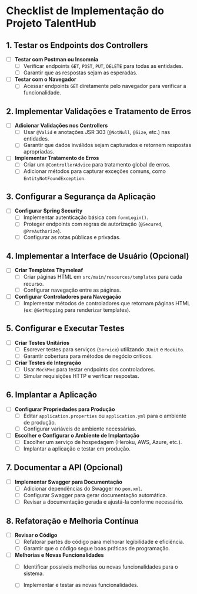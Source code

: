 # Checklist de Implementação do Projeto TalentHub

## 1. Testar os Endpoints dos Controllers

- [ ] **Testar com Postman ou Insomnia**
    - [ ] Verificar endpoints `GET`, `POST`, `PUT`, `DELETE` para todas as entidades.
    - [ ] Garantir que as respostas sejam as esperadas.

- [ ] **Testar com o Navegador**
    - [ ] Acessar endpoints `GET` diretamente pelo navegador para verificar a funcionalidade.

## 2. Implementar Validações e Tratamento de Erros

- [ ] **Adicionar Validações nos Controllers**
    - [ ] Usar `@Valid` e anotações JSR 303 (`@NotNull`, `@Size`, etc.) nas entidades.
    - [ ] Garantir que dados inválidos sejam capturados e retornem respostas apropriadas.

- [ ] **Implementar Tratamento de Erros**
    - [ ] Criar um `@ControllerAdvice` para tratamento global de erros.
    - [ ] Adicionar métodos para capturar exceções comuns, como `EntityNotFoundException`.

## 3. Configurar a Segurança da Aplicação

- [ ] **Configurar Spring Security**
    - [ ] Implementar autenticação básica com `formLogin()`.
    - [ ] Proteger endpoints com regras de autorização (`@Secured`, `@PreAuthorize`).
    - [ ] Configurar as rotas públicas e privadas.

## 4. Implementar a Interface de Usuário (Opcional)

- [ ] **Criar Templates Thymeleaf**
    - [ ] Criar páginas HTML em `src/main/resources/templates` para cada recurso.
    - [ ] Configurar navegação entre as páginas.

- [ ] **Configurar Controladores para Navegação**
    - [ ] Implementar métodos de controladores que retornam páginas HTML (ex: `@GetMapping` para renderizar templates).

## 5. Configurar e Executar Testes

- [ ] **Criar Testes Unitários**
    - [ ] Escrever testes para serviços (`Service`) utilizando `JUnit` e `Mockito`.
    - [ ] Garantir cobertura para métodos de negócio críticos.

- [ ] **Criar Testes de Integração**
    - [ ] Usar `MockMvc` para testar endpoints dos controladores.
    - [ ] Simular requisições HTTP e verificar respostas.

## 6. Implantar a Aplicação

- [ ] **Configurar Propriedades para Produção**
    - [ ] Editar `application.properties` ou `application.yml` para o ambiente de produção.
    - [ ] Configurar variáveis de ambiente necessárias.

- [ ] **Escolher e Configurar o Ambiente de Implantação**
    - [ ] Escolher um serviço de hospedagem (Heroku, AWS, Azure, etc.).
    - [ ] Implantar a aplicação e testar em produção.

## 7. Documentar a API (Opcional)

- [ ] **Implementar Swagger para Documentação**
    - [ ] Adicionar dependências do Swagger no `pom.xml`.
    - [ ] Configurar Swagger para gerar documentação automática.
    - [ ] Revisar a documentação gerada e ajustá-la conforme necessário.

## 8. Refatoração e Melhoria Contínua

- [ ] **Revisar o Código**
    - [ ] Refatorar partes do código para melhorar legibilidade e eficiência.
    - [ ] Garantir que o código segue boas práticas de programação.

- [ ] **Melhorias e Novas Funcionalidades**
    - [ ] Identificar possíveis melhorias ou novas funcionalidades para o sistema.
    - [ ] Implementar e testar as novas funcionalidades.

